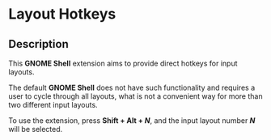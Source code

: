 # Layout Hotkeys

## Description

This **GNOME Shell** extension aims to provide direct hotkeys for input layouts.

The default **GNOME Shell** does not have such functionality and requires a user to cycle through all layouts,
what is not a convenient way for more than two different input layouts.

To use the extension, press **Shift + Alt + *N***, and the input layout number ***N*** will be selected.
